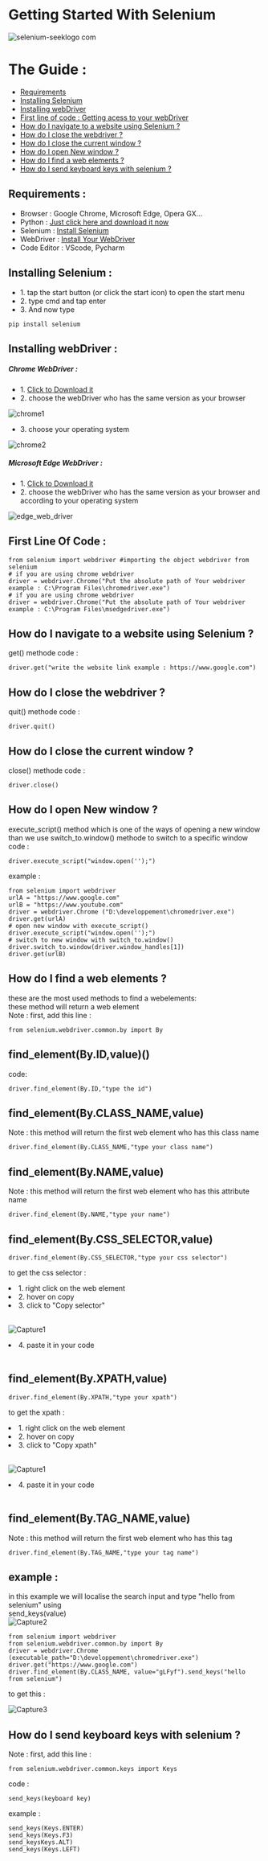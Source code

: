 # Getting Started With Selenium 
![selenium-seeklogo com](https://user-images.githubusercontent.com/86334640/159179899-f257312f-4a6f-4fed-bc7c-6b54bcac768f.svg)

# The Guide :
<ul>
  <li><a href="#requirements-">Requirements</a></li>
  <li><a href="#installing-selenium-">Installing Selenium</a></li>
  <li><a href="#installing-webdriver-">Installing webDriver</a></li>
  <li><a href="#first-line-of-code-">First line of code : Getting acess to your webDriver</a></li>
  <li><a href="#how-do-i-navigate-to-a-website-using-selenium-">How do I navigate to a website using Selenium ?</a></li>
  <li><a href="#how-do-i-close-the-webdriver-">How do I close the webdriver ?</a></li>
  <li><a href="#how-do-i-close-the-current-window-">How do I close the current window ?</a></li>
  <li><a href="#how-do-i-open-new-window-">How do I open New window ?</a></li>
  <li><a href="#how-do-i-find-a-web-elements-">How do I find a web elements ?</a></li>
  <li><a href="#how-do-i-send-keyboard-keys-with-selenium-">How do I send keyboard keys with selenium ?</a></li>
</ul>

## Requirements :
<ul>
  <li>Browser : Google Chrome, Microsoft Edge, Opera GX... </li>
  <li>Python : <a href="https://www.python.org/downloads/">Just click here and download it now</a></li>
  <li>Selenium : <a href="https://www.python.org/downloads/">Install Selenium</a></li>
  <li>WebDriver : <a href="https://www.python.org/downloads/">Install Your WebDriver</a></li>
  <li>Code Editor : VScode, Pycharm</li>
</ul>

## Installing Selenium :
<ul>
  <li>1. tap the start button (or click the start icon) to open the start menu</li>
  <li>2. type cmd and tap enter</li>
  <li>3. And now type</li>
</ul>

``` 
pip install selenium 
``` 

## Installing webDriver :
##### Chrome WebDriver :
<ul>
  <li>1. <a href="https://chromedriver.chromium.org/downloads">Click to Download it</a></li>
  <li>2. choose the webDriver who has the same version as your browser</li>
  </ul>
  
  ![chrome1](https://user-images.githubusercontent.com/86334640/159185022-65badcb3-cb33-467e-9a41-a530f4420c75.PNG)
  
<ul>
  <li>3. choose your operating system</li>
</ul>

![chrome2](https://user-images.githubusercontent.com/86334640/159185041-6b5e6691-e4d2-4764-9228-e6d01d8559ba.PNG)

##### Microsoft Edge WebDriver :
<ul>
  <li>1. <a href="https://developer.microsoft.com/en-us/microsoft-edge/tools/webdriver/">Click to Download it</a></li>
  <li>2. choose the webDriver who has the same version as your browser and according to your operating system</li>
</ul>

   ![edge_web_driver](https://user-images.githubusercontent.com/86334640/159184841-b7f48044-7532-436e-a7bc-83a82bd4b258.PNG)
   
## First Line Of Code : 
```
from selenium import webdriver #importing the object webdriver from selenium
# if you are using chrome webdriver
driver = webdriver.Chrome("Put the absolute path of Your webdriver example : C:\Program Files\chromedriver.exe")
# if you are using chrome webdriver
driver = webdriver.Chrome("Put the absolute path of Your webdriver example : C:\Program Files\msedgedriver.exe")
```
## How do I navigate to a website using Selenium ?
get() methode
code :
```
driver.get("write the website link example : https://www.google.com")
```
## How do I close the webdriver ?
quit() methode
code :
```
driver.quit()
```
## How do I close the current window ?
close() methode
code :
```
driver.close()
```
## How do I open New window ?
execute_script() method which is one of the ways of opening a new window than we use switch_to.window() methode to switch to a specific window
code : 
```
driver.execute_script("window.open('');")
```
example :
```
from selenium import webdriver
urlA = "https://www.google.com"
urlB = "https://www.youtube.com"
driver = webdriver.Chrome ("D:\developpement\chromedriver.exe")
driver.get(urlA)
# open new window with execute_script()
driver.execute_script("window.open('');")
# switch to new window with switch_to.window()
driver.switch_to.window(driver.window_handles[1])
driver.get(urlB)
```
## How do I find a web elements ?
these are the most used methods to find a webelements: <br>
these method will return a web element <br>
Note : first, add this line : 
```
from selenium.webdriver.common.by import By
```
## find_element(By.ID,value)()
code:
```
driver.find_element(By.ID,"type the id")
```
## find_element(By.CLASS_NAME,value) <br>
Note : this method will return the first web element who has this class name 
```
driver.find_element(By.CLASS_NAME,"type your class name")
```
## find_element(By.NAME,value) <br>
Note : this method will return the first web element who has this attribute name 
```
driver.find_element(By.NAME,"type your name") 
```
## find_element(By.CSS_SELECTOR,value) 
```
driver.find_element(By.CSS_SELECTOR,"type your css selector") 
```
to get the css selector :

<li>1. right click on the web element</li>
<li>2. hover on copy</li>
<li>3. click to "Copy selector"</li> <br> 
  
![Capture1](https://user-images.githubusercontent.com/86334640/159187768-14ff57e5-73a0-4f09-b8fc-d3bf418d0ce2.PNG)

<li>4. paste it in your code</li> <br>

## find_element(By.XPATH,value)
```
driver.find_element(By.XPATH,"type your xpath")
```
to get the xpath :

<li>1. right click on the web element</li>
<li>2. hover on copy</li>
<li>3. click to "Copy xpath"</li> <br> 

![Capture1](https://user-images.githubusercontent.com/86334640/159187768-14ff57e5-73a0-4f09-b8fc-d3bf418d0ce2.PNG)

<li>4. paste it in your code</li> <br>

## find_element(By.TAG_NAME,value) <br>
Note : this method will return the first web element who has this tag
```
driver.find_element(By.TAG_NAME,"type your tag name")
```
## example : <br>
in this example we will localise the search input and type "hello from selenium" using <br>
send_keys(value) <br>
![Capture2](https://user-images.githubusercontent.com/86334640/159189421-02d1af6a-ce74-49f2-a4f7-5c6e920c138e.PNG)

```
from selenium import webdriver
from selenium.webdriver.common.by import By
driver = webdriver.Chrome (executable_path="D:\developpement\chromedriver.exe")
driver.get("https://www.google.com")
driver.find_element(By.CLASS_NAME, value="gLFyf").send_keys("hello from selenium")
```
to get this : <br>

![Capture3](https://user-images.githubusercontent.com/86334640/159189538-48159899-b749-42b8-92d8-1089da5bb972.PNG)

## How do I send keyboard keys with selenium ?
Note : first, add this line : 
```
from selenium.webdriver.common.keys import Keys
```
code :
```
send_keys(keyboard key)
```
example : 
```
send_keys(Keys.ENTER)
send_keys(Keys.F3)
send_keysKeys.ALT)
send_keys(Keys.LEFT)
```
